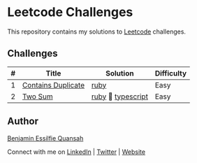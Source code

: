 # Leetcode Challenges

This repository contains my solutions to [Leetcode](https://leetcode.com/essilfiequansah/) challenges.

## Challenges

| # | Title | Solution | Difficulty |
|---| ----- | -------- | ---------- |
| 1 | [Contains Duplicate](https://leetcode.com/problems/contains-duplicate/) | [ruby](./ruby/contains_duplicate.rb) | Easy |
| 2 | [Two Sum](https://leetcode.com/problems/two-sum/) | [ruby](./ruby/two_sum.rb) 🔹 [typescript](./typescript/twoSum.ts) | Easy |

## Author

[Benjamin Essilfie Quansah](https://github.com/essilfiequansah)

Connect with me on [LinkedIn](https://www.linkedin.com/in/benessilfie/) | [Twitter](https://twitter.com/essiIfie) | [Website](https://essilfie.dev)
